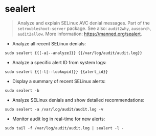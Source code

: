 # sealert

> Analyze and explain SELinux AVC denial messages.
> Part of the `setroubleshoot-server` package.
> See also: `audit2why`, `ausearch`, `audit2allow`.
> More information: <https://manned.org/sealert>.

- Analyze all recent SELinux denials:

`sudo sealert {{[-a|--analyze]}} {{/var/log/audit/audit.log}}`

- Analyze a specific alert ID from system logs:

`sudo sealert {{[-l|--lookupid]}} {{alert_id}}`

- Display a summary of recent SELinux alerts:

`sudo sealert -b`

- Analyze SELinux denials and show detailed recommendations:

`sudo sealert -a /var/log/audit/audit.log -v`

- Monitor audit log in real-time for new alerts:

`sudo tail -f /var/log/audit/audit.log | sealert -l -`
